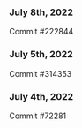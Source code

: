 ### July 8th, 2022

Commit #222844

### July 5th, 2022

Commit #314353


### July 4th, 2022

Commit #72281
